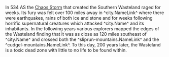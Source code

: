 In 534 AS the [Chaos Storm](./chaos-storms.md) that created the Southern Wasteland raged for weeks. Its fury was felt over 100 miles away in ^city.NameLink^ where there were earthquakes, rains of both ice and stone and for weeks following horrific supernatural creatures which attacked ^city.Name^ and its inhabitants. In the following years various explorers mapped the edges of the Wasteland finding that it was as close as 120 miles southeast of ^city.Name^ and crossed both the ^sliprun-mountains.NameLink^ and the ^cudgel-mountains.NameLink^. To this day, 200 years later, the Wasteland is a toxic dead zone with little to no life to be found within.